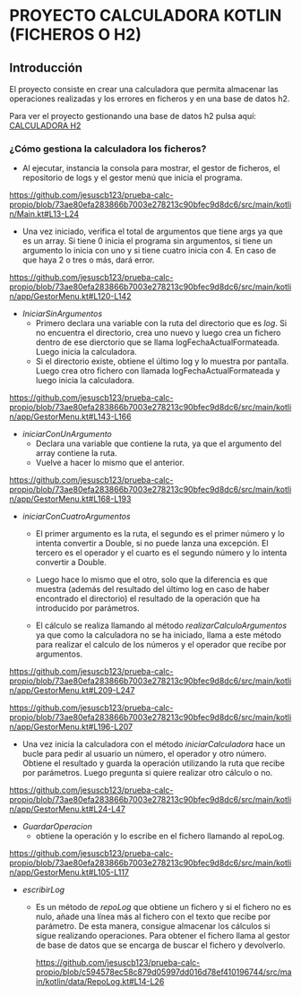 # PROYECTO CALCULADORA KOTLIN (FICHEROS O H2)

## Introducción
El proyecto consiste en crear una calculadora que permita almacenar las operaciones realizadas y los errores en ficheros y en una base de datos h2.

Para ver el proyecto gestionando una base de datos h2 pulsa aquí: [CALCULADORA H2](https://github.com/jesuscb123/prueba-calc-propio/tree/calcBD)

### ¿Cómo gestiona la calculadora los ficheros?
- Al ejecutar, instancia la consola para mostrar, el gestor de ficheros, el repositorio de logs y el gestor menú que inicia el programa.

https://github.com/jesuscb123/prueba-calc-propio/blob/73ae80efa283866b7003e278213c90bfec9d8dc6/src/main/kotlin/Main.kt#L13-L24

- Una vez iniciado, verifica el total de argumentos que tiene args ya que es un array. Si tiene 0 inicia el programa sin argumentos, si tiene un argumento lo inicia con uno y si tiene cuatro inicia con 4. En caso de que haya 2 o tres o más, dará error.

https://github.com/jesuscb123/prueba-calc-propio/blob/73ae80efa283866b7003e278213c90bfec9d8dc6/src/main/kotlin/app/GestorMenu.kt#L120-L142

- *IniciarSinArgumentos*
  - Primero declara una variable con la ruta del directorio que es *log*. Si no encuentra el directorio, crea uno nuevo y luego crea un fichero dentro de ese dierctorio que se llama logFechaActualFormateada. Luego inicia la calculadora.
  - Si el directorio existe, obtiene el último log y lo muestra por pantalla. Luego crea otro fichero con llamada logFechaActualFormateada y luego inicia la calculadora.

https://github.com/jesuscb123/prueba-calc-propio/blob/73ae80efa283866b7003e278213c90bfec9d8dc6/src/main/kotlin/app/GestorMenu.kt#L143-L166

- *iniciarConUnArgumento*
  - Declara una variable que contiene la ruta, ya que el argumento del array contiene la ruta. 
  - Vuelve a hacer lo mismo que el anterior.

https://github.com/jesuscb123/prueba-calc-propio/blob/73ae80efa283866b7003e278213c90bfec9d8dc6/src/main/kotlin/app/GestorMenu.kt#L168-L193

- *iniciarConCuatroArgumentos*
  - El primer argumento es la ruta, el segundo es el primer número y lo intenta convertir a Double, si no puede lanza una excepción. El tercero es el operador y el cuarto es el segundo número y lo intenta convertir a Double.
  - Luego hace lo mismo que el otro, solo que la diferencia es que muestra (además del resultado del último log en caso de haber encontrado el directorio) el resultado de la operación que ha introducido por parámetros.

  - El cálculo se realiza llamando al método *realizarCalculoArgumentos* ya que como la calculadora no se ha iniciado, llama a este método para realizar el calculo de los números y el operador que recibe por argumentos.
  
https://github.com/jesuscb123/prueba-calc-propio/blob/73ae80efa283866b7003e278213c90bfec9d8dc6/src/main/kotlin/app/GestorMenu.kt#L209-L247

https://github.com/jesuscb123/prueba-calc-propio/blob/73ae80efa283866b7003e278213c90bfec9d8dc6/src/main/kotlin/app/GestorMenu.kt#L196-L207

- Una vez inicia la calculadora con el método *iniciarCalculadora* hace un bucle para pedir al usuario un número, el operador y otro número. Obtiene el resultado y guarda la operación utilizando la ruta que recibe por parámetros. Luego pregunta si quiere realizar otro cálculo o no.

https://github.com/jesuscb123/prueba-calc-propio/blob/73ae80efa283866b7003e278213c90bfec9d8dc6/src/main/kotlin/app/GestorMenu.kt#L24-L47
    
- *GuardarOperacion*
  - obtiene la operación y lo escribe en el fichero llamando al repoLog.

https://github.com/jesuscb123/prueba-calc-propio/blob/73ae80efa283866b7003e278213c90bfec9d8dc6/src/main/kotlin/app/GestorMenu.kt#L105-L117

- *escribirLog*
  - Es un método de *repoLog* que obtiene un fichero y si el fichero no es nulo, añade una línea más al fichero con el texto que recibe por parámetro. De esta manera, consigue almacenar los cálculos si sigue realizando operaciones. Para obtener el fichero llama al gestor de base de datos que se encarga de buscar el fichero y devolverlo.

    https://github.com/jesuscb123/prueba-calc-propio/blob/c594578ec58c879d05997dd016d78ef410196744/src/main/kotlin/data/RepoLog.kt#L14-L26